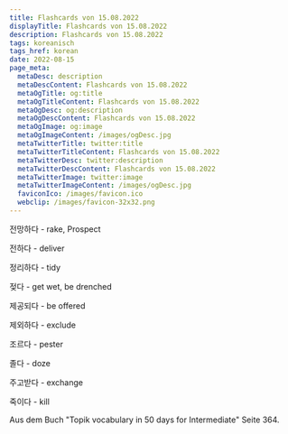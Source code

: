 ```yaml
---
title: Flashcards von 15.08.2022
displayTitle: Flashcards von 15.08.2022
description: Flashcards von 15.08.2022
tags: koreanisch
tags_href: korean
date: 2022-08-15
page_meta:
  metaDesc: description
  metaDescContent: Flashcards von 15.08.2022
  metaOgTitle: og:title
  metaOgTitleContent: Flashcards von 15.08.2022
  metaOgDesc: og:description
  metaOgDescContent: Flashcards von 15.08.2022
  metaOgImage: og:image
  metaOgImageContent: /images/ogDesc.jpg
  metaTwitterTitle: twitter:title
  metaTwitterTitleContent: Flashcards von 15.08.2022
  metaTwitterDesc: twitter:description
  metaTwitterDescContent: Flashcards von 15.08.2022
  metaTwitterImage: twitter:image
  metaTwitterImageContent: /images/ogDesc.jpg
  faviconIco: /images/favicon.ico
  webclip: /images/favicon-32x32.png
---
```


전망하다 - rake, Prospect

전하다 - deliver

정리하다 - tidy

젖다 - get wet, be drenched

제공되다 - be offered 

제외하다 - exclude

조르다 - pester

졸다 - doze

주고받다 - exchange

죽이다 - kill

Aus dem Buch "Topik vocabulary in 50 days for Intermediate" Seite 364.
